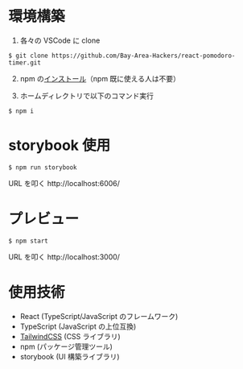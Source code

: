 # 環境構築

1. 各々の VSCode に clone 

```
$ git clone https://github.com/Bay-Area-Hackers/react-pomodoro-timer.git
```

2. npm の[インストール](https://hirooooo-lab.com/development/install-node/)（npm 既に使える人は不要）

3. ホームディレクトリで以下のコマンド実行

```
$ npm i
```

# storybook 使用

```
$ npm run storybook
```

URL を叩く http://localhost:6006/

# プレビュー

```
$ npm start
```

URL を叩く http://localhost:3000/

# 使用技術

- React (TypeScript/JavaScript のフレームワーク)
- TypeScript (JavaScript の上位互換)
- [TailwindCSS](https://tailwindcss.com/) (CSS ライブラリ)
- npm (パッケージ管理ツール)
- storybook (UI 構築ライブラリ)
